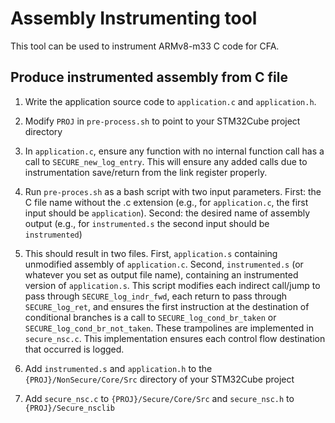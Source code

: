 # Assembly Instrumenting tool

This tool can be used to instrument ARMv8-m33 C code for CFA.

## Produce instrumented assembly from C file

1) Write the application source code to `application.c` and `application.h`.

2) Modify `PROJ` in `pre-process.sh` to point to your STM32Cube project directory

3) In `application.c`, ensure any function with no internal function call has a call to `SECURE_new_log_entry`. This will ensure any added calls due to instrumentation save/return from the link register properly.

4) Run `pre-proces.sh` as a bash script with two input parameters. First: the C file name without the .c extension (e.g., for `application.c`, the first input should be `application`). Second: the desired name of assembly output (e.g., for `instrumented.s` the second input should be `instrumented`)

5) This should result in two files. First, `application.s` containing unmodified assembly of `application.c`. Second, `instrumented.s` (or whatever you set as output file name), containing an instrumented version of `application.s`. This script modifies each indirect call/jump to pass through `SECURE_log_indr_fwd`, each return to pass through `SECURE_log_ret`, and ensures the first instruction at the destination of conditional branches is a call to `SECURE_log_cond_br_taken` or `SECURE_log_cond_br_not_taken`. These trampolines are implemented in `secure_nsc.c`. This implementation ensures each control flow destination that occurred is logged.

6) Add `instrumented.s` and `application.h` to the `{PROJ}/NonSecure/Core/Src` directory of your STM32Cube project

7) Add `secure_nsc.c` to `{PROJ}/Secure/Core/Src` and `secure_nsc.h` to `{PROJ}/Secure_nsclib`

   

